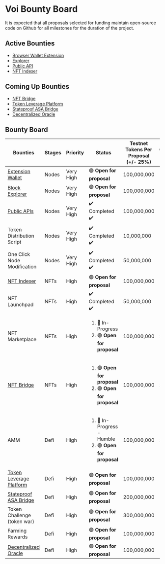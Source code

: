 # **Voi Bounty Board**

It is expected that all proposals selected for funding maintain open-source code on Github for all milestones for the duration of the project. 

## **Active Bounties**

- [Browser Wallet Extension](https://github.com/VoiNetwork/governance/blob/main/Bounties/Browser%20Extension%20Wallet.md)
- [Explorer](https://github.com/VoiNetwork/governance/blob/main/Bounties/Block%20Explorer.md)
- [Public API](https://github.com/VoiNetwork/governance/blob/main/Bounties/Public%20API.md)
- [NFT Indexer](https://github.com/VoiNetwork/governance/blob/main/Bounties/NFT%20Indexer.md)

## **Coming Up Bounties**

- [NFT Bridge]()
- [Token Leverage Platform]()
- [Stateproof ASA Bridge]()
- [Decentralized Oracle]()

## **Bounty Board**

| Bounties | Stages | Priority | Status | Testnet Tokens Per Proposal (+/- 25%) | Quantity Needed |
| -------- | ------ | -------- | ------ | ------------------------------------- | --------------- |
| [Extension Wallet](https://github.com/VoiNetwork/governance/blob/main/Bounties/Browser%20Extension%20Wallet.md) | Nodes | Very High | :purple_circle: **Open for proposal** | 100,000,000 | 1 |
| [Block Explorer](https://github.com/VoiNetwork/governance/blob/main/Bounties/Block%20Explorer.md) | Nodes | Very High | :purple_circle: **Open for proposal** | 100,000,000 | 1 |
| [Public APIs](https://github.com/VoiNetwork/governance/blob/main/Bounties/Public%20API.md) | Nodes | Very High | :heavy_check_mark: Completed :heavy_check_mark: | 100,000,000 | 1 |
| Token Distribution Script | Nodes | Very High | :heavy_check_mark: Completed :heavy_check_mark: | 10,000,000 | 1 |
| One Click Node Modification | Nodes | Very High | :heavy_check_mark: Completed :heavy_check_mark: | 50,000,000 | 1 |
| [NFT Indexer](https://github.com/VoiNetwork/governance/blob/main/Bounties/NFT%20Indexer.md) | NFTs | High | :purple_circle: **Open for proposal** | 100,000,000 | 1 |
| NFT Launchpad | NFTs | High | :heavy_check_mark: Completed :heavy_check_mark: | 50,000,000 | 1 |
| NFT Marketplace | NFTs | High | <ol> <li> :arrows_counterclockwise: In-Progress </li> <li>:purple_circle: **Open for proposal** </li> </ol> | 100,000,000 | 2 |
| [NFT Bridge]() | NFTs | High | <ol> <li> :purple_circle: **Open for proposal** </li> <li> :purple_circle: **Open for proposal** </li> </ol> | 100,000,000 | 2 |
| AMM | Defi | High | <ol> <li> :arrows_counterclockwise: In-Progress - Humble </li> <li> :purple_circle: **Open for proposal** </li> </ol> | 100,000,000 | 2 |
| [Token Leverage Platform]() | Defi | High | :purple_circle: **Open for proposal** | 100,000,000 | 1 |
| [Stateproof ASA Bridge]() | Defi | High | :purple_circle: **Open for proposal** | 200,000,000 | 1 |
| Token Challenge (token war) | Defi | High | :purple_circle: **Open for proposal** | 300,000,000 | 1 |
| Farming Rewards | Defi | High | :purple_circle: **Open for proposal** | 100,000,000 | 1 |
| [Decentralized Oracle]() | Defi | High | :purple_circle: **Open for proposal** | 100,000,000 | 1 |


